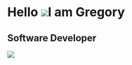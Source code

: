 ﻿# Hello ![](https://user-images.githubusercontent.com/18350557/176309783-0785949b-9127-417c-8b55-ab5a4333674e.gif)I am Gregory
## Software Developer

<a href="http://www.github.com/gregorymikuro"><img src="https://github-readme-streak-stats.herokuapp.com/?user=gregorymikuro&stroke=ffffff&background=1c1917&ring=10b981&fire=10b981&currStreakNum=ffffff&currStreakLabel=10b981&sideNums=ffffff&sideLabels=ffffff&dates=ffffff&hide_border=true" /></a>
